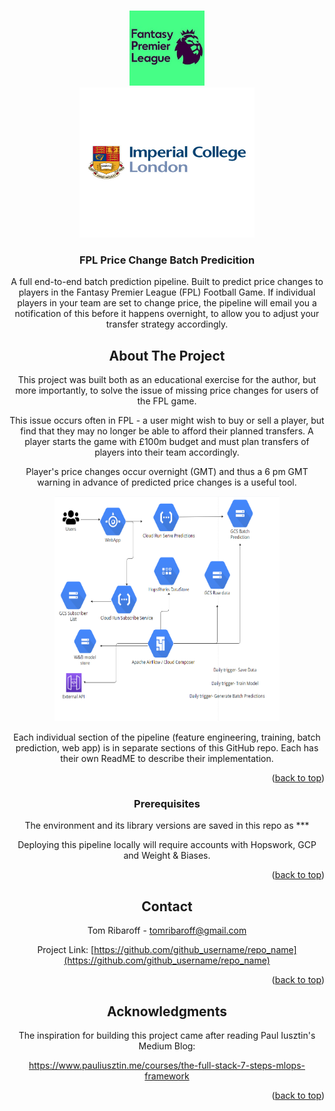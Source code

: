 <a name="readme-top"></a>




<!-- PROJECT LOGO -->
<br />
<div align="center">
  <a href="https://github.com/tomribaroff/FullPipeline-FPLPricePredictor">
    <img src="fpl_logo.jpeg" alt="Logo" width="120" height="120">
  </a>

  <div align="center">
  <a href="https://github.com/tomribaroff/FullPipeline-FPLPricePredictor">
    <img src="Imperial-College-London-logo1.jpg" alt="Logo" width="280" height="240">
  </a>

<h3 align="center">FPL Price Change Batch Predicition</h3>

  <p align="center">
    A full end-to-end batch prediction pipeline. Built to predict price changes to players in the Fantasy Premier League (FPL) Football Game. If individual players in your team are set to change price, the pipeline will email you a notification of this before it happens overnight, to allow you to adjust your transfer strategy accordingly. 
   
</div>

<!-- ABOUT THE PROJECT -->
## About The Project

This project was built both as an educational exercise for the author, but more importantly, to solve the issue of missing price changes for users of the FPL game.

This issue occurs often in FPL - a user might wish to buy or sell a player, but find that they may no longer be able to afford their planned transfers. A player starts the game with £100m budget and must plan transfers of players into their team accordingly.

Player's price changes occur overnight (GMT) and thus a 6 pm GMT warning in advance of predicted price changes is a useful tool.

<div align="center">
  <a href="https://github.com/tomribaroff/FullPipeline-FPLPricePredictor">
    <img src="Pipeline-Diagram.png" alt="Logo" width="360" height="360">
  </a>

Each individual section of the pipeline (feature engineering, training, batch prediction, web app) is in separate sections of this GitHub repo. Each has their own ReadME to describe their implementation.

<p align="right">(<a href="#readme-top">back to top</a>)</p>


### Prerequisites

The environment and its library versions are saved in this repo as ***

Deploying this pipeline locally will require accounts with Hopswork, GCP and Weight & Biases.

<p align="right">(<a href="#readme-top">back to top</a>)</p>



<!-- CONTACT -->
## Contact

Tom Ribaroff - tomribaroff@gmail.com

Project Link: [https://github.com/github_username/repo_name](https://github.com/github_username/repo_name)

<p align="right">(<a href="#readme-top">back to top</a>)</p>



<!-- ACKNOWLEDGMENTS -->
## Acknowledgments

The inspiration for building this project came after reading Paul Iusztin's Medium Blog: 

https://www.pauliusztin.me/courses/the-full-stack-7-steps-mlops-framework


<p align="right">(<a href="#readme-top">back to top</a>)</p>
